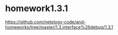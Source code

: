 # homework1.3.1
https://github.com/netology-code/and-homeworks/tree/master/1.3.interface%26debug/1.3.1

